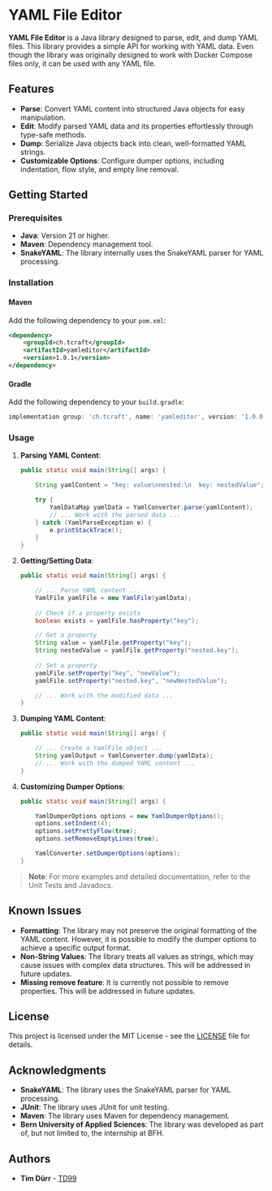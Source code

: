 # YAML File Editor
**YAML File Editor** is a Java library designed to parse, edit, and dump YAML files.
This library provides a simple API for working with YAML data.
Even though the library was originally designed to work with Docker Compose files only, it can be used with any YAML file.

## Features
- **Parse**: Convert YAML content into structured Java objects for easy manipulation.
- **Edit**: Modify parsed YAML data and its properties effortlessly through type-safe methods.
- **Dump**: Serialize Java objects back into clean, well-formatted YAML strings.
- **Customizable Options**: Configure dumper options, including indentation, flow style, and empty line removal.

## Getting Started

### Prerequisites

- **Java**: Version 21 or higher.
- **Maven**: Dependency management tool.
- **SnakeYAML**: The library internally uses the SnakeYAML parser for YAML processing.

### Installation

#### Maven
Add the following dependency to your `pom.xml`:

```xml
<dependency>
    <groupId>ch.tcraft</groupId>
    <artifactId>yamleditor</artifactId>
    <version>1.0.1</version>
</dependency>
```

#### Gradle
Add the following dependency to your `build.gradle`:

```gradle
implementation group: 'ch.tcraft', name: 'yamleditor', version: '1.0.0'
```

### Usage
1. **Parsing YAML Content**:
    ```java
    public static void main(String[] args) {
   
        String yamlContent = "key: value\nnested:\n  key: nestedValue";

        try {
            YamlDataMap yamlData = YamlConverter.parse(yamlContent);
            // ... Work with the parsed data ...
        } catch (YamlParseException e) {
            e.printStackTrace();
        }
    }
    ```
2. **Getting/Setting Data**:
    ```java
    public static void main(String[] args) {
   
        // ... Parse YAML content ...
        YamlFile yamlFile = new YamlFile(yamlData);
        
        // Check if a property exists
        boolean exists = yamlFile.hasProperty("key");
   
        // Get a property
        String value = yamlFile.getProperty("key");
        String nestedValue = yamlFile.getProperty("nested.key");
        
        // Set a property
        yamlFile.setProperty("key", "newValue");
        yamlFile.setProperty("nested.key", "newNestedValue");
   
        // ... Work with the modified data ...
    }
    ```
3. **Dumping YAML Content**:
    ```java
    public static void main(String[] args) {
   
        // ... Create a YamlFile object ...
        String yamlOutput = YamlConverter.dump(yamlData);
        // ... Work with the dumped YAML content ...
    }
    ```
4. **Customizing Dumper Options**:
    ```java
    public static void main(String[] args) {
   
        YamlDumperOptions options = new YamlDumperOptions();
        options.setIndent(4);
        options.setPrettyFlow(true);
        options.setRemoveEmptyLines(true);
    
        YamlConverter.setDumperOptions(options);
    }
    ```
> **Note**: For more examples and detailed documentation, refer to the Unit Tests and Javadocs.

## Known Issues
- **Formatting**: The library may not preserve the original formatting of the YAML content.
  However, it is possible to modify the dumper options to achieve a specific output format.
- **Non-String Values**: The library treats all values as strings, which may cause issues with complex data structures. This will be addressed in future updates.
- **Missing remove feature**: It is currently not possible to remove properties. This will be addressed in future updates.

## License
This project is licensed under the MIT License - see the [LICENSE](LICENSE) file for details.

## Acknowledgments
- **SnakeYAML**: The library uses the SnakeYAML parser for YAML processing.
- **JUnit**: The library uses JUnit for unit testing.
- **Maven**: The library uses Maven for dependency management.
- **Bern University of Applied Sciences**: The library was developed as part of, but not limited to, the internship at BFH.

## Authors
- **Tim Dürr** - [TD99](https://github.com/TD99)
